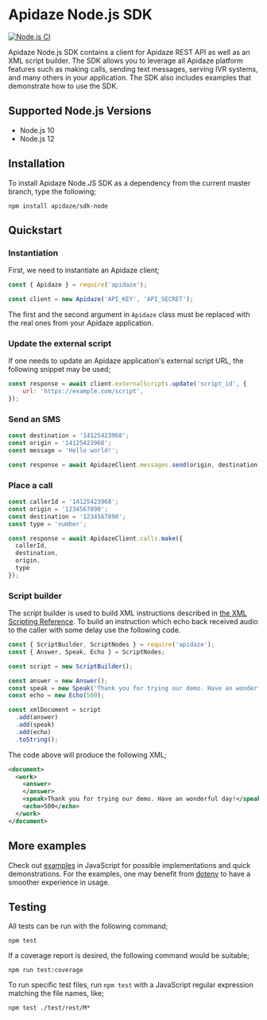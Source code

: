 # Apidaze Node.js SDK

[![Node.js CI](https://github.com/apidaze/sdk-node/workflows/Node.js%20CI/badge.svg)](https://github.com/apidaze/sdk-node/actions?query=workflow%3A%22Node.js+CI%22)

Apidaze Node.js SDK contains a client for Apidaze REST API as well as an XML script builder. The SDK allows you to leverage all Apidaze platform features such as making calls, sending text messages, serving IVR systems, and many others in your application. The SDK also includes examples that demonstrate how to use the SDK.

## Supported Node.js Versions

- Node.js 10
- Node.js 12

## Installation

To install Apidaze Node.JS SDK as a dependency from the current master branch, type the following;

`npm install apidaze/sdk-node`

## Quickstart

### Instantiation

First, we need to instantiate an Apidaze client;

```javascript
const { Apidaze } = require('apidaze');

const client = new Apidaze('API_KEY', 'API_SECRET');
```

The first and the second argument in `Apidaze` class must be replaced with the real ones from your Apidaze application.

### Update the external script

If one needs to update an Apidaze application's external script URL, the following snippet may be used;

```javascript
const response = await client.externalScripts.update('script_id', {
    url: 'https://example.com/script',
});
```

### Send an SMS

```javascript
const destination = '14125423968';
const origin = '14125423968';
const message = 'Hello world!';

const response = await ApidazeClient.messages.send(origin, destination, message);
```

### Place a call

```javascript
const callerId = '14125423968';
const origin = '1234567890';
const destination = '1234567890';
const type = 'number';

const response = await ApidazeClient.calls.make({
  callerId,
  destination,
  origin,
  type
});
```

### Script builder

The script builder is used to build XML instructions described in [the XML Scripting Reference](https://apidocs.voipinnovations.com). To build an instruction which echo back received audio to the caller with some delay use the following code.

```javascript
const { ScriptBuilder, ScriptNodes } = require('apidaze');
const { Answer, Speak, Echo } = ScriptNodes;

const script = new ScriptBuilder();

const answer = new Answer();
const speak = new Speak('Thank you for trying our demo. Have an wonderful day!');
const echo = new Echo(500);

const xmlDocument = script
  .add(answer)
  .add(speak)
  .add(echo)
  .toString();
```

The code above will produce the following XML;

```xml
<document>
  <work>
    <answer>
    </answer>
    <speak>Thank you for trying our demo. Have an wonderful day!</speak>
    <echo>500</echo>
  </work>
</document>
```

## More examples

Check out [examples](examples) in JavaScript for possible implementations and quick demonstrations. For the examples, one may benefit from [dotenv](npmjs.com/package/dotenv) to have a smoother experience in usage.

## Testing

All tests can be run with the following command;

`npm test`

If a coverage report is desired, the following command would be suitable;

`npm run test:coverage`

To run specific test files, run `npm test` with a JavaScript regular expression matching the file names, like;

`npm test ./test/rest/M*`
